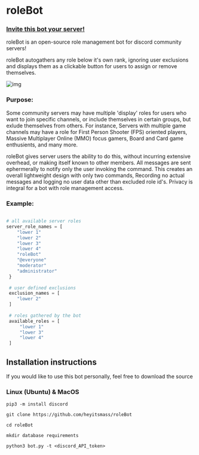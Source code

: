 # roleBot

### [Invite this bot your server!](https://discord.com/api/oauth2/authorize?client_id=1033204323586416700&permissions=8&scope=bot)
roleBot is an open-source role management bot for discord community servers! 

roleBot autogathers any role below it's own rank, ignoring user exclusions and displays them as a clickable button for users to assign or remove themselves. 

![img](https://i.imgur.com/0d1CukD.png)

### Purpose: 

Some community servers may have multiple 'display' roles for users who want to join specific channels, or include themselves in certain groups, but exlude themselves from others. For instance, Servers with multiple game channels may have a role for First Person Shooter (FPS) oriented players, Massive Multiplayer Online (MMO) focus gamers, Board and Card game enthusients, and many more. 

roleBot gives server users the ability to do this, without incurring extensive overhead, or making itself known to other members. All messages are sent ephermerally to notify only the user invoking the command. This creates an overall lightweight design with only two commands, Recording no actual messages and logging no user data other than excluded role id's. Privacy is integral for a bot with role management access.

### Example: 

```python 

# all available server roles 
server_role_names = [
    "lower 1" 
    "lower 2" 
    "lower 3" 
    "lower 4" 
    "roleBot"
    "@everyone" 
    "moderator" 
    "administrator" 
 } 
 
 # user defined exclusions
 exclusion_names = [ 
    "lower 2" 
 ]
 
 # roles gathered by the bot 
 available_roles = [ 
     "lower 1" 
     "lower 3" 
     "lower 4" 
 ] 
 ```

## Installation instructions

If you would like to use this bot personally, feel free to download the source 

### Linux (Ubuntu) & MacOS 

    pip3 -m install discord 
    
    git clone https://github.com/heyitsmass/roleBot 
    
    cd roleBot 
    
    mkdir database requirements 
    
    python3 bot.py -t <discord_API_token> 
    
